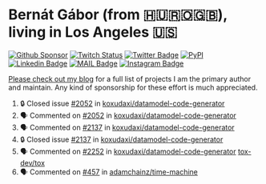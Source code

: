 # Bernát Gábor (from 🇭🇺🇷🇴🇬🇧), living in Los Angeles 🇺🇸

[![Github Sponsor](https://img.shields.io/static/v1?label=Sponsor&message=%E2%9D%A4&logo=GitHub&link=https://github.com/sponsors/gaborbernat&style=flat-square)](https://github.com/sponsors/gaborbernat)
[![Twitch Status](https://img.shields.io/twitch/status/gaborbernat?style=flat-square)](https://www.twitch.tv/gaborbernat)
[![Twitter Badge](https://img.shields.io/badge/-@gjbernat-1ca0f1?style=flat-square&labelColor=1ca0f1&logo=twitter&logoColor=white&link=https://twitter.com/gjbernat)](https://twitter.com/gjbernat)
[![PyPI](https://img.shields.io/badge/-gaborbernat-0073b7?style=flat-square&logo=Python&logoColor=white&link=https://pypi.org/user/gaborbernat/)](https://pypi.org/user/gaborbernat/)
[![Linkedin Badge](https://img.shields.io/badge/-gaborbernat-blue?style=flat-square&logo=Linkedin&logoColor=white&link=https://www.linkedin.com/in/gaborbernat/)](https://www.linkedin.com/in/gaborbernat/)
[![MAIL Badge](https://img.shields.io/badge/-gaborjbernat@gmail.com-c14438?style=flat-square&logo=Gmail&logoColor=white&link=mailto:gaborjbernat@gmail.com)](mailto:gaborjbernat@gmail.com)
[![Instagram Badge](https://img.shields.io/badge/-@gabor__bernat-845EC2?style=flat-square&labelColor=white&logo=Instagram&link=https://instagram.com/gabor_bernat/)](https://instagram.com/gabor_bernat)

[Please check out my blog](https://bernat.tech/about/) for a full list of projects I am the primary author and maintain.
Any kind of sponsorship for these effort is much appreciated.

<!--START_SECTION:activity-->

1. 🔒 Closed issue [#2052](https://github.com/koxudaxi/datamodel-code-generator/issues/2052) in [koxudaxi/datamodel-code-generator](https://github.com/koxudaxi/datamodel-code-generator)
2. 🗣 Commented on [#2052](https://github.com/koxudaxi/datamodel-code-generator/issues/2052#issuecomment-2640901560) in [koxudaxi/datamodel-code-generator](https://github.com/koxudaxi/datamodel-code-generator)
3. 🗣 Commented on [#2137](https://github.com/koxudaxi/datamodel-code-generator/issues/2137#issuecomment-2640897963) in [koxudaxi/datamodel-code-generator](https://github.com/koxudaxi/datamodel-code-generator)
4. 🔒 Closed issue [#2137](https://github.com/koxudaxi/datamodel-code-generator/issues/2137) in [koxudaxi/datamodel-code-generator](https://github.com/koxudaxi/datamodel-code-generator)
5. 🗣 Commented on [#2252](https://github.com/koxudaxi/datamodel-code-generator/issues/2252#issuecomment-2640897587) in [koxudaxi/datamodel-code-generator](https://github.com/koxudaxi/datamodel-code-generator)
   [tox-dev/tox](https://github.com/tox-dev/tox)
5. 🗣 Commented on [#457](https://github.com/adamchainz/time-machine/pull/457#issuecomment-2197730644) in
[adamchainz/time-machine](https://github.com/adamchainz/time-machine)
<!--END_SECTION:activity-->
